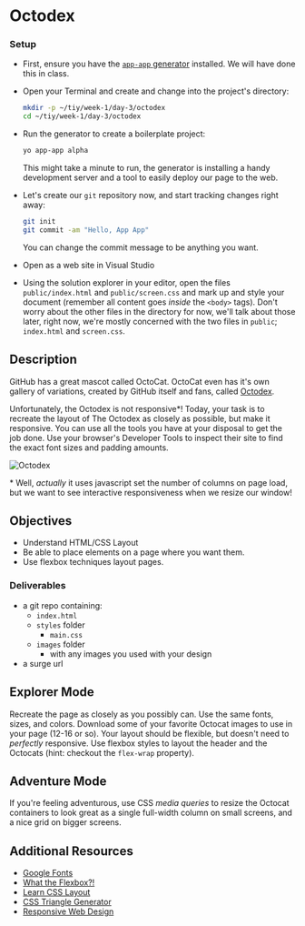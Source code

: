 # Octodex

### Setup

- First, ensure you have the [`app-app` generator](https://github.com/tiy-tpa-fee/generator-app-app) installed. We will have done this in class.

- Open your Terminal and create and change into the project's directory:

  ```sh
  mkdir -p ~/tiy/week-1/day-3/octodex
  cd ~/tiy/week-1/day-3/octodex
  ```

- Run the generator to create a boilerplate project:

  ```sh
  yo app-app alpha
  ```

  This might take a minute to run, the generator is installing a handy development server and a tool to easily deploy our page to the web.

- Let's create our `git` repository now, and start tracking changes right away:

  ```sh
  git init
  git commit -am "Hello, App App"
  ```

  You can change the commit message to be anything you want.

- Open as a web site in Visual Studio

- Using the solution explorer in your editor, open the files `public/index.html` and `public/screen.css` and mark up and style your document (remember all content goes _inside_ the `<body>` tags). Don't worry about the other files in the directory for now, we'll talk about those later, right now, we're mostly concerned with the two files in `public`; `index.html` and `screen.css`.

## Description

GitHub has a great mascot called OctoCat. OctoCat even has it's own gallery of variations, created by GitHub itself and fans, called [Octodex](https://octodex.github.com).

Unfortunately, the Octodex is not responsive*! Today, your task is to recreate the layout of The Octodex as closely as possible, but make it responsive. You can use all the tools you have at your disposal to get the job done. Use your browser's Developer Tools to inspect their site to find the exact font sizes and padding amounts.

![Octodex](https://tiy-learn-content.s3.amazonaws.com/ec8b2d13-octodex.png)

\* Well, _actually_ it uses javascript set the number of columns on page load, but we want to see interactive responsiveness when we resize our window!

## Objectives

* Understand HTML/CSS Layout
* Be able to place elements on a page where you want them.
* Use flexbox techniques layout pages.

### Deliverables

- a git repo containing:
  - `index.html`
  - `styles` folder
    - `main.css`
  - `images` folder
    - with any images you used with your design
- a surge url

## Explorer Mode

Recreate the page as closely as you possibly can. Use the same fonts, sizes, and colors. Download some of your favorite Octocat images to use in your page (12-16 or so). Your layout should be flexible, but doesn't need to _perfectly_ responsive. Use flexbox styles to layout the header and the Octocats (hint: checkout the `flex-wrap` property).

## Adventure Mode

If you're feeling adventurous, use CSS _media queries_ to resize the Octocat containers to look great as a single full-width column on small screens, and a nice grid on bigger screens.

## Additional Resources

- [Google Fonts](http://google.com/fonts)
- [What the Flexbox?!](http://flexbox.io)
- [Learn CSS Layout](http://learnlayout.com/)
- [CSS Triangle Generator](http://apps.eky.hk/css-triangle-generator/)
- [Responsive Web Design](http://alistapart.com/article/responsive-web-design/)
